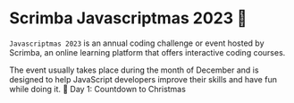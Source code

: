 # Scrimba Javascriptmas 2023 🎄

`Javascriptmas 2023` is an annual coding challenge or event hosted by Scrimba,
an online learning platform that offers interactive coding courses.

The event usually takes place during the month of December and is designed to help
JavaScript developers improve their skills and have fun while doing it.
🎄 Day 1: Countdown to Christmas
